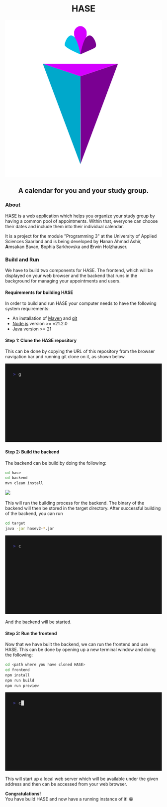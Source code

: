 <div align="center">
    <h1>HASE</h1>
    <img src="docs/logo.svg" />
    <h2>A calendar for you and your study group.</h2>
</div>

### About 

HASE is a web application which helps you organize your study group by having a common pool of appointments. Within that, everyone can choose
their dates and include them into their individual calendar.

It is a project for the module "Programming 3" at the University of Applied Sciences Saarland and is being developed by **H**anan Ahmad Ashir,
**A**msakan Bavan, **S**ophia Sarkhovska and **E**rwin Holzhauser.

### Build and Run

We have to build two components for HASE. The frontend, which will be displayed on your web browser
and the backend that runs in the background for managing your appointments and users.

#### Requirements for building HASE

In order to build and run HASE your computer needs to have the following system requirements:

- An installation of <a href="https://maven.apache.org/download.cgi">Maven</a> and <a href="https://git-scm.com/downloads">git</a>
- <a href="https://nodejs.org">Node.js</a> version >= v21.2.0
- <a href="https://www.java.com/de/download/">Java</a> version >= 21

#### Step 1: Clone the HASE repository

This can be done by copying the URL of this repository from the browser navigation bar and running
git clone on it, as shown below.

![](./docs/clone.gif)

#### Step 2: Build the backend

The backend can be build by doing the following:

```bash
cd hase
cd backend
mvn clean install
```

![](./docs/backend.gif)

This will run the building process for the backend. The binary of the backend will then be stored in the 
target directory. After successful building of the backend, you can run

```bash
cd target
java -jar hasev2-*.jar
```

![](./docs/runBackend.gif)

And the backend will be started.

#### Step 3: Run the frontend

Now that we have built the backend, we can run the frontend and use HASE. This can be done by opening up a new terminal window and
doing the following:

````bash
cd <path where you have cloned HASE>
cd frontend
npm install
npm run build
npm run preview
````

![](./docs/runFrontend.gif)

This will start up a local web server which will be available under the given address and
then can be accessed from your web browser.

**Congratulations!**<br>
You have build HASE and now have a running instance of it! 😀
